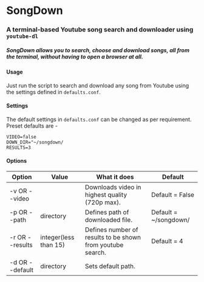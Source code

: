 # SongDown

### A terminal-based Youtube song search and downloader using `youtube-dl`
##### SongDown allows you to search, choose and download songs, all from the *terminal*, without having to open a browser at all.

#### Usage
Just run the script to search and download any song from Youtube using the settings defined in `defaults.conf`.

#### Settings
The default settings in `defaults.conf` can be changed as per requirement. Preset defaults are -
```
VIDEO=false
DOWN_DIR="~/songdown/
RESULTS=3
```

#### Options
| Option                                   | Value                 | What it does                                               | Default               |
|------------------------------------------|-----------------------|------------------------------------------------------------|-----------------------|
| -v OR --video                            |                       | Downloads video in highest quality (720p max).       | Default = False       |
| -p OR --path                    | directory             | Defines path of downloaded file.                           | Default = ~/songdown/ |
| -r OR --results  | integer(less than 15) | Defines number of results to be shown from youtube search. | Default = 4           |
| -d OR --default <path>                   | directory             | Sets default path.                                         |                       |

